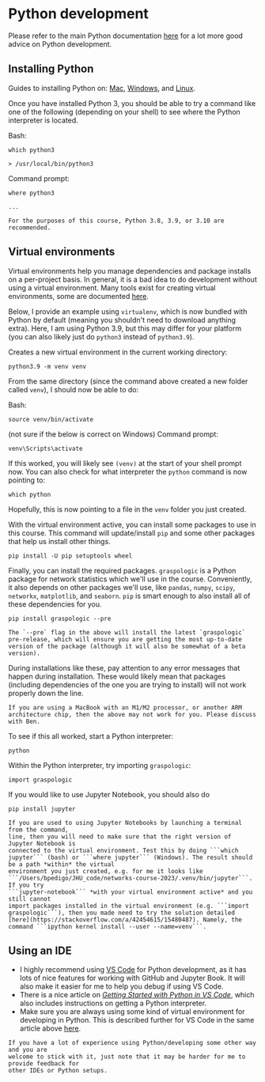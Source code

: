 # Python development 
Please refer to the main Python documentation [here](https://docs.python-guide.org/) for a lot more good advice on Python development.


## Installing Python
Guides to installing Python on: [Mac](https://docs.python-guide.org/starting/install3/osx/#install3-osx
), [Windows](https://docs.python-guide.org/starting/install3/win/#install3-windows
), and [Linux](https://docs.python-guide.org/starting/install3/linux/#install3-linux
).

Once you have installed Python 3, you should be able to try a command like one of the following (depending on your shell) to see where the Python interpreter is located.

Bash:
```
which python3

> /usr/local/bin/python3
```

Command prompt:
```
where python3

...
```

```{note}
For the purposes of this course, Python 3.8, 3.9, or 3.10 are recommended.
```

## Virtual environments
Virtual environments help you manage dependencies and package installs on a per-project
basis. In general, it is a bad idea to do development without using a virtual 
environment. Many tools exist for creating virtual environments, some are documented 
[here](https://docs.python-guide.org/dev/virtualenvs/).

Below, I provide an example using `virtualenv`, which is now bundled with Python by default (meaning you shouldn't need to download anything extra). Here, I am using Python 3.9, but this may differ for your platform (you can also likely just do `python3` instead of `python3.9`).

Creates a new virtual environment in the current working directory:
```
python3.9 -m venv venv
```

From the same directory (since the command above created a new folder called `venv`), I should now be able to do:

Bash:
```
source venv/bin/activate
```
(not sure if the below is correct on Windows)
Command prompt:
```
venv\Scripts\activate
```

If this worked, you will likely see `(venv)` at the start of your
shell prompt now. You can also check for what interpreter the `python` command is now pointing to:
```
which python
```
Hopefully, this is now pointing to a file in the `venv` folder you just created.

With the virtual environment active, you can install some packages to use in this course. This command will update/install `pip` and some other packages that help us install other things.
```
pip install -U pip setuptools wheel
```

Finally, you can install the required packages. `graspologic` is a Python
package for network statistics which we'll use in the course. Conveniently, it
also depends on other packages we'll use, like `pandas`, `numpy`, `scipy`, `networkx`, `matplotlib`, and `seaborn`. `pip` is smart enough to also install
all of these dependencies for you.
```
pip install graspologic --pre
```

```{note}
The `--pre` flag in the above will install the latest `graspologic` pre-release, which will ensure you are getting the most up-to-date version of the package (although it will also be somewhat of a beta version).
```

During installations like these, pay attention to any error messages that
happen during installation. These would likely mean that packages (including
dependencies of the one you are trying to install) will not work properly down
the line.

```{warning}
If you are using a MacBook with an M1/M2 processor, or another ARM architecture chip, then the above may not work for you. Please discuss with Ben.
```

To see if this all worked, start a Python interpreter:
```
python
```
Within the Python interpreter, try importing `graspologic`:
```
import graspologic
```

If you would like to use Jupyter Notebook, you should also do
```
pip install jupyter
```

```{note}
If you are used to using Jupyter Notebooks by launching a terminal from the command,
line, then you will need to make sure that the right version of Jupyter Notebook is
connected to the virtual environment. Test this by doing ```which jupyter``` (bash) or ```where jupyter``` (Windows). The result should be a path *within* the virtual 
environment you just created, e.g. for me it looks like 
```/Users/bpedigo/JHU_code/networks-course-2023/.venv/bin/jupyter```. If you try 
```jupyter-notebook``` *with your virtual environment active* and you still cannot
import packages installed in the virtual environment (e.g. ```import graspologic```), then you made need to try the solution detailed [here](https://stackoverflow.com/a/42454615/15480487). Namely, the command ```ipython kernel install --user --name=venv```.
```

## Using an IDE
- I highly recommend using [VS Code](https://code.visualstudio.com/) for 
Python development, as it has lots of nice features for working with GitHub and Jupyter 
Book. It will also make it easier for me to help you debug if using VS Code. 
- There is a
nice article on [*Getting Started with Python in VS Code*](https://code.visualstudio.com/docs/python/python-tutorial), which also includes instructions on getting a Python interpreter.
- Make sure you are always using some kind of virtual environment for developing in Python. This is described further for VS Code in the same article above [here](https://code.visualstudio.com/docs/python/python-tutorial#_install-and-use-packages).

```{note}
If you have a lot of experience using Python/developing some other way and you are 
welcome to stick with it, just note that it may be harder for me to provide feedback for
other IDEs or Python setups.
```
